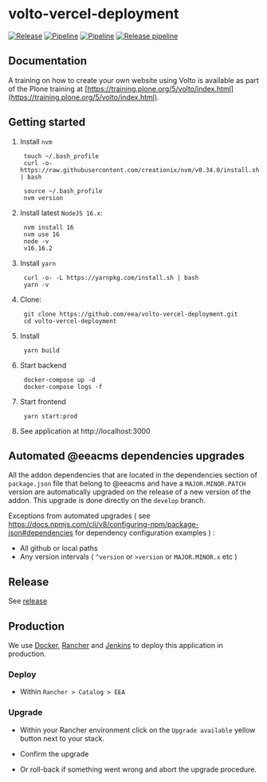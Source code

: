 # volto-vercel-deployment

[![Release](https://img.shields.io/github/v/release/eea/volto-vercel-deployment?sort=semver)](https://github.com/eea/volto-vercel-deployment/releases)
[![Pipeline](https://ci.eionet.europa.eu/buildStatus/icon?job=volto%2Fvolto-vercel-deployment%2Fmaster&subject=master)](https://ci.eionet.europa.eu/view/Github/job/volto/job/volto-vercel-deployment/job/master/lastBuild/display/redirect)
[![Pipeline](https://ci.eionet.europa.eu/buildStatus/icon?job=volto%2Fvolto-vercel-deployment%2Fdevelop&subject=develop)](https://ci.eionet.europa.eu/view/Github/job/volto/job/volto-vercel-deployment/job/develop/lastBuild/display/redirect)
[![Release pipeline](https://ci.eionet.europa.eu/buildStatus/icon?job=volto%2Fvolto-vercel-deployment%2F0.0.0&build=last&subject=release%20v0.0.0%20pipeline)](https://ci.eionet.europa.eu/view/Github/job/volto/job/volto-vercel-deployment/job/0.0.0/lastBuild/display/redirect/)


## Documentation

A training on how to create your own website using Volto is available as part of the Plone training at [https://training.plone.org/5/volto/index.html](https://training.plone.org/5/volto/index.html).


## Getting started

1. Install `nvm`

        touch ~/.bash_profile
        curl -o- https://raw.githubusercontent.com/creationix/nvm/v0.34.0/install.sh | bash

        source ~/.bash_profile
        nvm version

1. Install latest `NodeJS 16.x`:

        nvm install 16
        nvm use 16
        node -v
        v16.16.2

1. Install `yarn`

        curl -o- -L https://yarnpkg.com/install.sh | bash
        yarn -v

1. Clone:

        git clone https://github.com/eea/volto-vercel-deployment.git
        cd volto-vercel-deployment

1. Install

        yarn build

1. Start backend

        docker-compose up -d
        docker-compose logs -f

1. Start frontend

        yarn start:prod

1. See application at http://localhost:3000

## Automated @eeacms dependencies upgrades

All the addon dependencies that are located in the dependencies section of `package.json` file that belong to @eeacms and have a `MAJOR.MINOR.PATCH` version are automatically upgraded on the release of a new version of the addon. This upgrade is done directly on the `develop` branch.

Exceptions from automated upgrades ( see https://docs.npmjs.com/cli/v8/configuring-npm/package-json#dependencies for dependency configuration examples ) :
* All github or local paths
* Any version intervals ( `^version` or `>version` or `MAJOR.MINOR.x` etc )

## Release

See [release](https://github.com/eea/ims-frontend/tree/master/RELEASE.md)

## Production

We use [Docker](https://www.docker.com/), [Rancher](https://rancher.com/) and [Jenkins](https://jenkins.io/) to deploy this application in production.

### Deploy

* Within `Rancher > Catalog > EEA`

### Upgrade

* Within your Rancher environment click on the `Upgrade available` yellow button next to your stack.

* Confirm the upgrade

* Or roll-back if something went wrong and abort the upgrade procedure.
